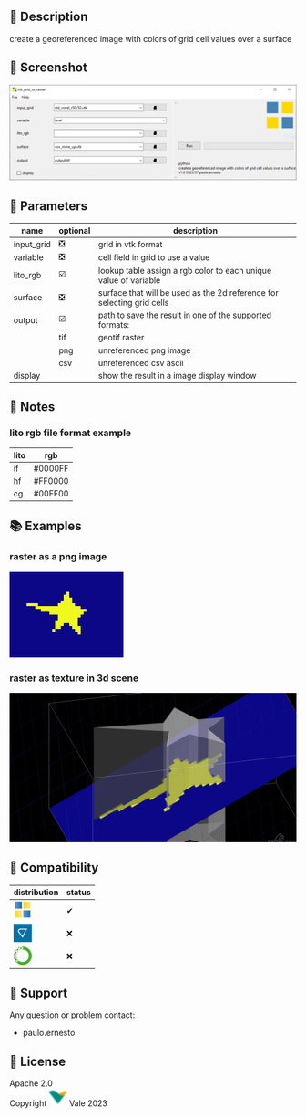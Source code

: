## 📌 Description
create a georeferenced image with colors of grid cell values over a surface
## 📸 Screenshot
![screenshot1](https://github.com/pemn/assets/blob/main/vtk_grid_to_raster1.png?raw=true)
## 📝 Parameters
name|optional|description
---|---|------
input_grid|❎|grid in vtk format
variable|❎|cell field in grid to use a value
lito_rgb|☑️|lookup table assign a rgb color to each unique value of variable 
surface|❎|surface that will be used as the 2d reference for selecting grid cells
output|☑️|path to save the result in one of the supported formats:
||tif|geotif raster
||png|unreferenced png image
||csv|unreferenced csv ascii
display||show the result in a image display window

## 📓 Notes
### lito rgb file format example
lito|rgb
---|---
if|#0000FF
hf|#FF0000
cg|#00FF00
## 📚 Examples
### raster as a png image
![screenshot2](https://github.com/pemn/assets/blob/main/vtk_grid_to_raster2.png?raw=true)
### raster as texture in 3d scene
![screenshot3](https://github.com/pemn/assets/blob/main/vtk_grid_to_raster3.png?raw=true)
## 🧩 Compatibility
distribution|status
---|---
![winpython_icon](https://github.com/pemn/assets/blob/main/winpython_icon.png?raw=true)|✔
![vulcan_icon](https://github.com/pemn/assets/blob/main/vulcan_icon.png?raw=true)|❌
![anaconda_icon](https://github.com/pemn/assets/blob/main/anaconda_icon.png?raw=true)|❌
## 🙋 Support
Any question or problem contact:
 - paulo.ernesto
## 💎 License
Apache 2.0  
Copyright ![vale_logo_only](https://github.com/pemn/assets/blob/main/vale_logo_only_r.svg?raw=true) Vale 2023
